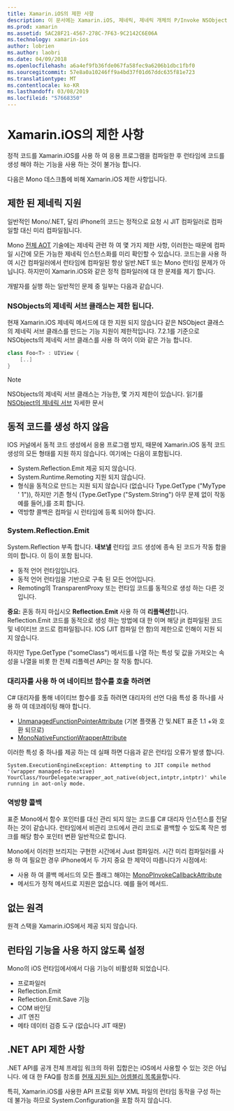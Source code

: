 ```yaml
---
title: Xamarin.iOS의 제한 사항
description: 이 문서에는 Xamarin.iOS, 제네릭, 제네릭 개체의 P/Invoke NSObjects 등의 제네릭 서브 클래스에 대해 설명 제한 사항을 설명 합니다.
ms.prod: xamarin
ms.assetid: 5AC28F21-4567-278C-7F63-9C2142C6E06A
ms.technology: xamarin-ios
author: lobrien
ms.author: laobri
ms.date: 04/09/2018
ms.openlocfilehash: a6a4ef9fb36fde067fa58fec9a6206b1dbc1fbf0
ms.sourcegitcommit: 57e8a0a10246ff9a4bd37f01d67ddc635f81e723
ms.translationtype: MT
ms.contentlocale: ko-KR
ms.lasthandoff: 03/08/2019
ms.locfileid: "57668350"
---
```

# <a name="limitations-of-xamarinios"></a>Xamarin.iOS의 제한 사항

정적 코드를 Xamarin.iOS를 사용 하 여 응용 프로그램을 컴파일한 후 런타임에 코드를 생성 해야 하는 기능을 사용 하는 것이 불가능 합니다.

다음은 Mono 데스크톱에 비해 Xamarin.iOS 제한 사항입니다.

 <a name="Limited_Generics_Support" />


## <a name="limited-generics-support"></a>제한 된 제네릭 지원

일반적인 Mono/.NET, 달리 iPhone의 코드는 정적으로 요청 시 JIT 컴파일러로 컴파일할 대신 미리 컴파일됩니다.

Mono [전체 AOT](https://www.mono-project.com/docs/advanced/aot/#full-aot) 기술에는 제네릭 관련 하 여 몇 가지 제한 사항, 이러한는 때문에 컴파일 시간에 모든 가능한 제네릭 인스턴스화를 미리 확인할 수 있습니다. 코드는을 사용 하 여 시간 컴파일러에서 런타임에 컴파일된 항상 일반.NET 또는 Mono 런타임 문제가 아닙니다. 하지만이 Xamarin.iOS와 같은 정적 컴파일러에 대 한 문제를 제기 합니다.

개발자를 실행 하는 일반적인 문제 중 일부는 다음과 같습니다.

 <a name="Generic_Subclasses_of_NSObjects_are_limited" />


### <a name="generic-subclasses-of-nsobjects-are-limited"></a>NSObjects의 제네릭 서브 클래스는 제한 됩니다.

현재 Xamarin.iOS 제네릭 메서드에 대 한 지원 되지 않습니다 같은 NSObject 클래스의 제네릭 서브 클래스를 만드는 기능 지원이 제한적입니다. 7.2.1를 기준으로 NSObjects의 제네릭 서브 클래스를 사용 하 여이 이와 같은 가능 합니다.

```csharp
class Foo<T> : UIView {
    [..]
}
```

> [!NOTE]
> NSObjects의 제네릭 서브 클래스는 가능한, 몇 가지 제한이 있습니다. 읽기를 [NSObject의 제네릭 서브](~/ios/internals/api-design/nsobject-generics.md) 자세한 문서


 <a name="No_Dynamic_Code_Generation" />


## <a name="no-dynamic-code-generation"></a>동적 코드를 생성 하지 않음

IOS 커널에서 동적 코드 생성에서 응용 프로그램 방지, 때문에 Xamarin.iOS 동적 코드 생성의 모든 형태를 지원 하지 않습니다. 여기에는 다음이 포함됩니다.

-  System.Reflection.Emit 제공 되지 않습니다.
-  System.Runtime.Remoting 지원 되지 않습니다.
-  형식을 동적으로 만드는 지원 되지 않습니다 (없습니다 Type.GetType ("MyType ' 1")), 하지만 기존 형식 (Type.GetType ("System.String") 아무 문제 없이 작동 예를 들어,)를 조회 합니다. 
-  역방향 콜백은 컴파일 시 런타임에 등록 되어야 합니다.


 
 <a name="System.Reflection.Emit" />


### <a name="systemreflectionemit"></a>System.Reflection.Emit

System.Reflection 부족 합니다. **내보낼** 런타임 코드 생성에 종속 된 코드가 작동 함을 의미 합니다. 이 등이 포함 됩니다.

-  동적 언어 런타임입니다.
-  동적 언어 런타임을 기반으로 구축 된 모든 언어입니다.
-  Remoting의 TransparentProxy 또는 런타임 코드를 동적으로 생성 하는 다른 것입니다. 


 **중요:** 혼동 하지 마십시오 **Reflection.Emit** 사용 하 여 **리플렉션**합니다. Reflection.Emit 코드를 동적으로 생성 하는 방법에 대 한 이며 해당 jit 컴파일된 코드 및 네이티브 코드로 컴파일됩니다. IOS (JIT 컴파일 안 함)의 제한으로 인해이 지원 되지 않습니다.

하지만 Type.GetType ("someClass") 메서드를 나열 하는 특성 및 값을 가져오는 속성을 나열을 비롯 한 전체 리플렉션 API는 잘 작동 합니다.

### <a name="using-delegates-to-call-native-functions"></a>대리자를 사용 하 여 네이티브 함수를 호출 하려면

C# 대리자를 통해 네이티브 함수를 호출 하려면 대리자의 선언 다음 특성 중 하나를 사용 하 여 데코레이팅 해야 합니다.

- [UnmanagedFunctionPointerAttribute](xref:System.Runtime.InteropServices.UnmanagedFunctionPointerAttribute) (기본 플랫폼 간 및.NET 표준 1.1 +와 호환 되므로)
- [MonoNativeFunctionWrapperAttribute](https://developer.xamarin.com/api/type/ObjCRuntime.MonoNativeFunctionWrapperAttribute)

이러한 특성 중 하나를 제공 하는 데 실패 하면 다음과 같은 런타임 오류가 발생 합니다.

```
System.ExecutionEngineException: Attempting to JIT compile method '(wrapper managed-to-native) YourClass/YourDelegate:wrapper_aot_native(object,intptr,intptr)' while running in aot-only mode.
```
 
 <a name="Reverse_Callbacks" />


### <a name="reverse-callbacks"></a>역방향 콜백

표준 Mono에서 함수 포인터를 대신 관리 되지 않는 코드를 C# 대리자 인스턴스를 전달 하는 것이 같습니다. 런타임에서 비관리 코드에서 관리 코드로 콜백할 수 있도록 작은 썽크를 해당 함수 포인터 변환 일반적으로 합니다.

Mono에서 이러한 브리지는 구현한 시간에서 Just 컴파일러. 시간 미리 컴파일러를 사용 하 여 필요한 경우 iPhone에서 두 가지 중요 한 제약이 따릅니다가 시점에서:

-  사용 하 여 콜백 메서드의 모든 플래그 해야는 [MonoPInvokeCallbackAttribute](https://developer.xamarin.com/api/type/ObjCRuntime.MonoPInvokeCallbackAttribute) 
-  메서드가 정적 메서드로 지원은 없습니다. 예를 들어 메서드. 
 
<a name="No_Remoting" />

## <a name="no-remoting"></a>없는 원격

원격 스택을 Xamarin.iOS에서 제공 되지 않습니다.


 <a name="Runtime_Disabled_Features" />


## <a name="runtime-disabled-features"></a>런타임 기능을 사용 하지 않도록 설정

Mono의 iOS 런타임에서에서 다음 기능이 비활성화 되었습니다.

-  프로파일러
-  Reflection.Emit
-  Reflection.Emit.Save 기능
-  COM 바인딩
-  JIT 엔진
-  메타 데이터 검증 도구 (없습니다 JIT 때문)


 <a name=".NET_API_Limitations" />


## <a name="net-api-limitations"></a>.NET API 제한 사항

.NET API를 공개 전체 프레임 워크의 하위 집합은는 iOS에서 사용할 수 있는 것은 아닙니다. 에 대 한 FAQ를 참조를 [현재 지원 되는 어셈블리 목록을](~/cross-platform/internals/available-assemblies.md)합니다.



특히, Xamarin.iOS를 사용한 API 프로필 외부 XML 파일의 런타임 동작을 구성 하는 데 불가능 하므로 System.Configuration을 포함 하지 않습니다.
